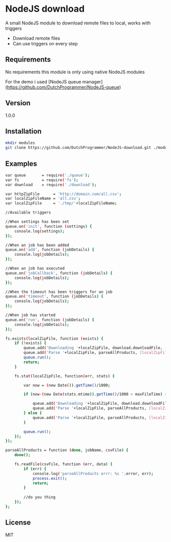 NodeJS download
=========
A small NodeJS module to download remote files to local, works with triggers

- Download remote files
- Can use triggers on every step

Requirements
----
No requirements this module is only using native NodeJS modules

For the demo i used [NodeJS queue manager] (https://github.com/DutchProgrammer/NodeJS-queue)

Version
----

1.0.0

Installation
--------------

```sh
mkdir modules
git clone https://github.com/DutchProgrammer/NodeJS-download.git ./modules/NodeJS-download
```

Examples
--------------

```sh
var queue       = require('./queue');
var fs          = require('fs');
var download    = require('./download');

var httpZipFile      = 'http://domain.com/all.csv';
var localZipFileName = 'all.csv';
var localZipFile     = './tmp/'+localZipFileName;

//Available triggers

//When settings has been set
queue.on('init', function (settings) {
    console.log(settings);
});

//When an job has been added
queue.on('add', function (jobDetails) {
    console.log(jobDetails);
});

//When an job has executed
queue.on('jobCallback', function (jobDetails) {
    console.log(jobDetails);
});

//When the timeout has been triggers for an job
queue.on('timeout', function (jobDetails) {
    console.log(jobDetails);
});

//When job has started
queue.on('run', function (jobDetails) {
    console.log(jobDetails);
});

fs.exists(localZipFile, function (exists) {
    if (!exists) {
		queue.add('Downloading '+localZipFile, download.downloadFile, [httpZipFile, localZipFile]);
		queue.add('Parse '+localZipFile, parseAllProducts, [localZipFile]);
		queue.run();
		return;
	}

	fs.stat(localZipFile, function(err, stats) {

		var now = (new Date()).getTime()/1000;

		if (now-(new Date(stats.mtime)).getTime()/1000 > maxFileTime) {

			queue.add('Downloading '+localZipFile, download.downloadFile, [httpZipFile, localZipFile]);
			queue.add('Parse '+localZipFile, parseAllProducts, [localZipFile]);
		} else {
			queue.add('Parse '+localZipFile, parseAllProducts, [localZipFile]);
		}

		queue.run();
	});
});

parseAllProducts = function (done, jobName, csvFile) {
	done();

	fs.readFile(csvFile, function (err, data) {
		if (err) {
			console.log('parseAllProducts errr: %s '.error, err);
			process.exit();
			return;
		}
		
		//do you thing
	});
};
```

License
----

MIT
